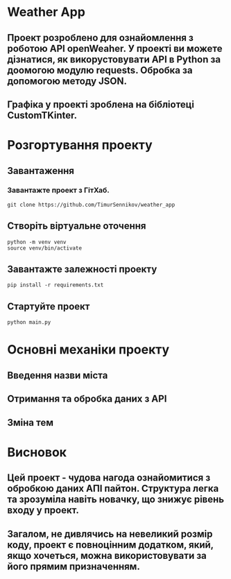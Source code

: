 # Weather App
## Проект розроблено для ознайомлення з роботою API openWeaher. У проекті ви можете дізнатися, як викорустовувати API в Python за доомогою модулю requests. Обробка за допомогою методу JSON.
## Графіка у проекті зроблена на бібліотеці CustomTKinter.

# Розгортування проекту
## Завантаження
### Завантажте проект з ГітХаб.
```
git clone https://github.com/TimurSennikov/weather_app
```
## Створіть віртуальне оточення
```
python -m venv venv
source venv/bin/activate
```
## Завантажте залежності проекту
```
pip install -r requirements.txt
```
## Стартуйте проект
```
python main.py
```

#  Основні механіки проекту
## Введення назви міста
## Отримання та обробка даних з API
## Зміна тем

# Висновок
## Цей проект - чудова нагода ознайомитися з обробкою даних АПІ пайтон. Структура легка та зрозуміла навіть новачку, що знижує рівень входу у проект.
## Загалом, не дивлячись на невеликий розмір коду, проект є повноцінним додатком, який, якщо хочеться, можна використовувати за його прямим призначенням.
